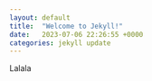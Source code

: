 ```yaml
---
layout: default
title:  "Welcome to Jekyll!"
date:   2023-07-06 22:26:55 +0000
categories: jekyll update
---
```


Lalala